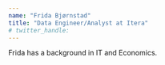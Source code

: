 ```yaml
---
name: "Frida Bjørnstad"
title: "Data Engineer/Analyst at Itera"
# twitter_handle: 
---
```

Frida has a background in IT and Economics.
